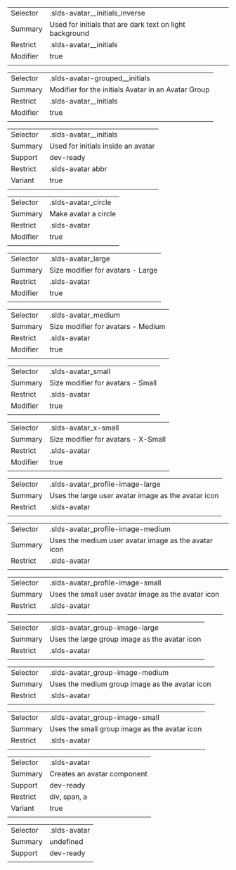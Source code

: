 
|  |  |
|-------|-------|
| Selector | .slds-avatar__initials_inverse  |
| Summary | Used for initials that are dark text on light background |
| Restrict | .slds-avatar__initials |
| Modifier | true |
|  |  |


|  |  |
|-------|-------|
| Selector | .slds-avatar-grouped__initials  |
| Summary | Modifier for the initials Avatar in an Avatar Group |
| Restrict | .slds-avatar__initials |
| Modifier | true |
|  |  |


|  |  |
|-------|-------|
| Selector | .slds-avatar__initials  |
| Summary | Used for initials inside an avatar |
| Support | dev-ready |
| Restrict | .slds-avatar abbr |
| Variant | true |
|  |  |


|  |  |
|-------|-------|
| Selector | .slds-avatar_circle  |
| Summary | Make avatar a circle |
| Restrict | .slds-avatar |
| Modifier | true |
|  |  |


|  |  |
|-------|-------|
| Selector | .slds-avatar_large  |
| Summary | Size modifier for avatars - Large |
| Restrict | .slds-avatar |
| Modifier | true |
|  |  |


|  |  |
|-------|-------|
| Selector | .slds-avatar_medium  |
| Summary | Size modifier for avatars - Medium |
| Restrict | .slds-avatar |
| Modifier | true |
|  |  |


|  |  |
|-------|-------|
| Selector | .slds-avatar_small  |
| Summary | Size modifier for avatars - Small |
| Restrict | .slds-avatar |
| Modifier | true |
|  |  |


|  |  |
|-------|-------|
| Selector | .slds-avatar_x-small  |
| Summary | Size modifier for avatars - X-Small |
| Restrict | .slds-avatar |
| Modifier | true |
|  |  |


|  |  |
|-------|-------|
| Selector | .slds-avatar_profile-image-large  |
| Summary | Uses the large user avatar image as the avatar icon |
| Restrict | .slds-avatar |
|  |  |


|  |  |
|-------|-------|
| Selector | .slds-avatar_profile-image-medium  |
| Summary | Uses the medium user avatar image as the avatar icon |
| Restrict | .slds-avatar |
|  |  |


|  |  |
|-------|-------|
| Selector | .slds-avatar_profile-image-small  |
| Summary | Uses the small user avatar image as the avatar icon |
| Restrict | .slds-avatar |
|  |  |


|  |  |
|-------|-------|
| Selector | .slds-avatar_group-image-large  |
| Summary | Uses the large group image as the avatar icon |
| Restrict | .slds-avatar |
|  |  |


|  |  |
|-------|-------|
| Selector | .slds-avatar_group-image-medium  |
| Summary | Uses the medium group image as the avatar icon |
| Restrict | .slds-avatar |
|  |  |


|  |  |
|-------|-------|
| Selector | .slds-avatar_group-image-small  |
| Summary | Uses the small group image as the avatar icon |
| Restrict | .slds-avatar |
|  |  |


|  |  |
|-------|-------|
| Selector | .slds-avatar  |
| Summary | Creates an avatar component |
| Support | dev-ready |
| Restrict | div, span, a |
| Variant | true |
|  |  |


|  |  |
|-------|-------|
| Selector | .slds-avatar  |
| Summary | undefined |
| Support | dev-ready |
|  |  |

